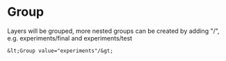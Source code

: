 Group
=====

Layers will be grouped, more nested groups can be created by adding "/",
e.g. experiments/final and experiments/test

```
&lt;Group value="experiments"/&gt;
```
